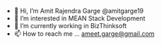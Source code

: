 - 👋 Hi, I’m Amit Rajendra Garge @amitgarge19
- 👀 I’m interested in MEAN Stack Development
- 🌱 I’m currently working in BizThinksoft  
- 📫 How to reach me ... ameet.garge@gmail.com

<!---
amitgarge19/amitgarge19 is a ✨ special ✨ repository because its `README.md` (this file) appears on your GitHub profile.
You can click the Preview link to take a look at your changes.
--->
